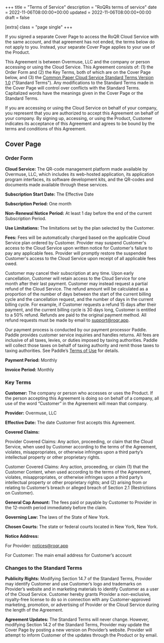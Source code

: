 +++
title = "Terms of Service"
description = "RoQRs terms of service"
date = 2022-11-06T08:00:00+00:00
updated = 2022-11-06T08:00:00+00:00
draft = false

[extra]
class = "page single"
+++

If you signed a separate Cover Page to access the RoQR Cloud Service with the same account, and that agreement has not ended, the terms below do not apply to you. Instead, your separate Cover Page applies to your use of the Product.

This Agreement is between Overmuse, LLC and the company or person accessing or using the Cloud Service. This Agreement consists of: (1) the Order Form and (2) the Key Terms, both of which are on the Cover Page below, and (3) the [Common Paper Cloud Service Standard Terms Version 1.0](https://commonpaper.com/standards/cloud-service-agreement/1.0) ("Standard Terms"). Any modifications to the Standard Terms made in the Cover Page will control over conflicts with the Standard Terms. Capitalized words have the meanings given in the Cover Page or the Standard Terms.

If you are accessing or using the Cloud Service on behalf of your company, you represent that you are authorized to accept this Agreement on behalf of your company. By signing up, accessing, or using the Product, Customer indicates its acceptance of this Agreement and agrees to be bound by the terms and conditions of this Agreement.

## Cover Page

### Order Form

**Cloud Service:** The QR-code management platform made available by Overmuse, LLC, which includes its web-hosted application, its application program interfaces, its software development kits, and the QR-codes and documents made available through these services.

**Subscription Start Date:** The Effective Date

**Subscription Period:** One month

**Non-Renewal Notice Period:** At least 1 day before the end of the current Subscription Period.

**Use Limitations:** The limitations set by the plan selected by the Customer.
    
**Fees:** Fees will be automatically charged based on the applicable Cloud Service plan ordered by Customer. Provider may suspend Customer's access to the Cloud Service upon written notice for Customer's failure to pay any applicable fees. Provider will promptly restore the suspended Customer's access to the Cloud Service upon receipt of all applicable fees owed.

Customer may cancel their subscription at any time. Upon early cancellation, Customer will retain access to the Cloud Service for one month after their last payment. Customer may instead request a partial refund of the Cloud Service. The refund amount will be calculated as a proportion of the number of days between the start of the current billing cycle and the cancellation request, and the number of days in the current billing cycle. For example, if Customer requests a refund 15 days after their payment, and the current billing cycle is 30 days long, Customer is entitled to a 50% refund. Refunds are paid to the original payment method. All refund requests must be made by email to [support@roqr.app](mailto:support@roqr.app).

Our payment process is conducted by our payment processor Paddle. Paddle provides customer service inquiries and handles returns. All fees are inclusive of all taxes, levies, or duties imposed by taxing authorities. Paddle will collect those taxes on behalf of taxing authority and remit those taxes to taxing authorities. See Paddle’s [Terms of Use](https://www.paddle.com/legal/terms) for details.
    
**Payment Period:** Monthly

**Invoice Period:** Monthly

### Key Terms

**Customer:** The company or person who accesses or uses the Product. If the person accepting this Agreement is doing so on behalf of a company, all use of the word “Customer” in the Agreement will mean that company.

**Provider:** Overmuse, LLC

**Effective Date:** The date Customer first accepts this Agreement.

**Covered Claims:**

Provider Covered Claims: Any action, proceeding, or claim that the Cloud Service, when used by Customer according to the terms of the Agreement, violates, misappropriates, or otherwise infringes upon a third party’s intellectual property or other proprietary rights.

Customer Covered Claims: Any action, proceeding, or claim (1) that the Customer Content, when used according to the terms of the Agreement, violates, misappropriates, or otherwise infringes upon a third party’s intellectual property or other proprietary rights; and (2) arising from or relating to Customer’s breach or alleged breach of Section 2.1 (Restrictions on Customer).

**General Cap Amount:** The fees paid or payable by Customer to Provider in the 12-month period immediately before the claim.

**Governing Law:** The laws of the State of New York.

**Chosen Courts:** The state or federal courts located in New York, New York.

**Notice Address:**

For Provider: [notices@roqr.app](mailto:notices@roqr.app)

For Customer: The main email address for Customer’s account

### Changes to the Standard Terms

**Publicity Rights:** Modifying Section 14.7 of the Standard Terms, Provider may identify Customer and use Customer’s logo and trademarks on Provider’s website and in marketing materials to identify Customer as a user of the Cloud Service. Customer hereby grants Provider a non-exclusive, royalty-free license to do so in connection with any Customer-approved marketing, promotion, or advertising of Provider or the Cloud Service during the length of the Agreement.
    
**Agreement Updates:** The Standard Terms will never change. However, modifying Section 14.2 of the Standard Terms, Provider may update the Cover Page by posting a new version on Provider’s website. Provider will attempt to inform Customer of the updates through the Product or by email.
